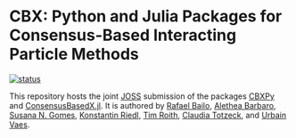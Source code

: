 # CBX: Python and Julia Packages for Consensus-Based Interacting Particle Methods

[![status](https://joss.theoj.org/papers/008799348e8232eb9fe8180712e2dfb8/status.svg)](https://joss.theoj.org/papers/008799348e8232eb9fe8180712e2dfb8)

This repository hosts the joint [JOSS](https://joss.theoj.org/) submission of the packages [CBXPy](https://github.com/PdIPS/CBXpy) and [ConsensusBasedX.jl](https://github.com/PdIPS/ConsensusBasedX.jl). It is authored by [Rafael Bailo](https://orcid.org/0000-0001-8018-3799), [Alethea Barbaro](https://orcid.org/0000-0001-9856-2818), [Susana N. Gomes](https://orcid.org/0000-0002-8731-367X), [Konstantin Riedl](https://orcid.org/0000-0002-2206-4334), [Tim Roith](https://orcid.org/0000-0001-8440-2928), [Claudia Totzeck](https://orcid.org/0000-0001-6283-7154), and [Urbain Vaes](https://orcid.org/0000-0002-7629-7184).
